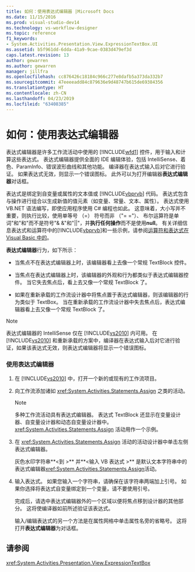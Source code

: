 ```yaml
---
title: 如何：使用表达式编辑器 |Microsoft Docs
ms.date: 11/15/2016
ms.prod: visual-studio-dev14
ms.technology: vs-workflow-designer
ms.topic: reference
f1_keywords:
- System.Activities.Presentation.View.ExpressionTextBox.UI
ms.assetid: b5f961dd-6dda-41a9-9cae-0383d479ef3d
caps.latest.revision: 13
author: gewarren
ms.author: gewarren
manager: jillfra
ms.openlocfilehash: cc876426c18184c966c277e8dafb5a373da332b7
ms.sourcegitcommit: 47eeeeadd84c879636e9d48747b615de69384356
ms.translationtype: HT
ms.contentlocale: zh-CN
ms.lasthandoff: 04/23/2019
ms.locfileid: "63408385"
---
```

# <a name="how-to-use-the-expression-editor"></a>如何：使用表达式编辑器
表达式编辑器是许多工作流活动中使用的 [!INCLUDE[wfd1](../includes/wfd1-md.md)] 控件，用于输入和计算这些表达式。 表达式编辑器提供全面的 IDE 编辑体验，包括 IntelliSense、着色、ParamInfo、错误波形曲线和其他功能。 编译器在表达式输入后对它进行验证。 如果表达式无效，则显示一个错误图标。 此外可以为打开编辑器**表达式编辑器**对话框。  
  
 表达式是绑定到自变量或属性的文本值或 [!INCLUDE[vbprvb](../includes/vbprvb-md.md)] 代码。 表达式包含与操作进行组合以生成新值的值元素（如变量、常量、文本、属性）。 表达式使用 VB.NET 语法编写，即使应用程序使用 C# 编程也如此。 这意味着，大小写并不重要，则执行比较，使用单等号 （=） 符号而非 （"= ="）、 布尔运算符是单词"和"和"而不是符号"& &"和"&#124;&#124;"，并**执行任何操作**而不是使用**null**。 有关详细信息表达式和运算符中的[!INCLUDE[vbprvb](../includes/vbprvb-md.md)]和一些示例，请参阅[运算符和表达式在 Visual Basic 中的](http://go.microsoft.com/fwlink/?LinkId=186818)。  
  
 **表达式编辑器**行为，如下所示：  
  
- 当焦点不在表达式编辑器上时，该编辑器看上去像一个常规 TextBlock 控件。  
  
- 当焦点在表达式编辑器上时，该编辑器的外观和行为都类似于表达式编辑器控件。 当它失去焦点后，看上去又像一个常规 TextBlock 了。  
  
- 如果在重新承载的工作流设计器中将焦点置于表达式编辑器，则该编辑器的行为类似于 TextBox。 当在重新承载的工作流设计器中失去焦点后，表达式编辑器看上去又像一个常规 TextBlock 了。  
  
> [!NOTE]
> 表达式编辑器的 IntelliSense 仅在 [!INCLUDE[vs2010](../includes/vs2010-md.md)] 内可用。 在 [!INCLUDE[vs2010](../includes/vs2010-md.md)] 和重新承载的方案中，编译器在表达式输入后对它进行验证，如果该表达式无效，则表达式编辑器将显示一个错误图标。  
  
### <a name="using-the-expression-editor"></a>使用表达式编辑器  
  
1. 在 [!INCLUDE[vs2010](../includes/vs2010-md.md)] 中，打开一个新的或现有的工作流项目。  
  
2. 向工作流添加诸如 <xref:System.Activities.Statements.Assign> 之类的活动。  
  
    > [!NOTE]
    > 多种工作流活动具有表达式编辑器。 表达式 TextBlock 还显示在变量设计器、自变量设计器和动态自变量设计器中。 <xref:System.Activities.Statements.Assign> 活动用作一个示例。  
  
3. 在 <xref:System.Activities.Statements.Assign> 活动的活动设计器中单击左侧表达式编辑器。  
  
     灰色水印字符串**\<到 >** 并**\<输入 VB 表达式 >** 是默认文本字符串中的表达式编辑器<xref:System.Activities.Statements.Assign>活动。  
  
4. 输入表达式。 如果您输入一个字符串，请确保在该字符串两端加上引号。 如果你选择将表达式自变量绑定到一个变量，请不要使用引号。  
  
     完成后，请选中表达式编辑器外的一个区域以便将焦点移到设计器的其他部分。 这将使编译器如前所述验证该表达式。  
  
     输入/编辑表达式的另一个方法是在属性网格中单击属性名旁的省略号。 这将打开**表达式编辑器**为对话框。  
  
## <a name="see-also"></a>请参阅  
 <xref:System.Activities.Presentation.View.ExpressionTextBox>